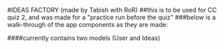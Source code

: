#IDEAS FACTORY (made by Tabish with RoR)
##this is to be used for CC quiz 2, and was made for a "practice run before the quiz"
###below is a walk-through of the app components as they are made:

####currently contains two models (User and Ideas)



